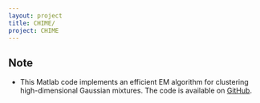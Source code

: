 ```yaml
---
layout: project
title: CHIME/
project: CHIME
---
```


Note 
-----
 - This Matlab code implements an efficient EM algorithm for clustering high-dimensional Gaussian mixtures. The code is available on [GitHub](https://github.com/drjingma/gmm).

